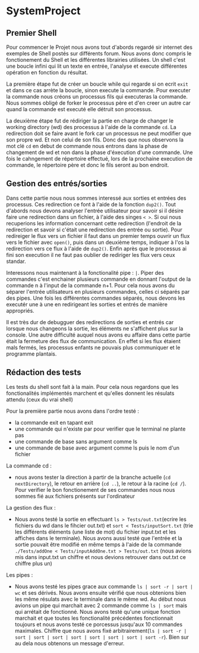 # SystemProject
## Premier Shell

Pour commencer le Projet nous avons tout d'abords regardé sir internet des exemples de Shell postés sur différents forum. Nous avons donc compris le fonctionement du Shell et les différentes librairies utilisées. Un shell c'est une boucle infini qui lit un texte en entrée, l'analyse et execute différentes opération en fonction du résultat.

La première étape fut de créer un boucle while qui regarde si on ecrit ```exit``` et dans ce cas arrète la boucle, sinon execute la commande. Pour executer la commande nous créons un processus fils qui executeras la commande. Nous sommes obligé de forker le processus père et d'en creer un autre car quand la commande est executé elle détruit son processus.

La deuxième étape fut de rédiriger la partie en charge de changer le working directory (wd) des processus à l'aide de la commande ```cd```. La redirection doit se faire avant le fork car un processus ne peut modifier que son propre wd. Et non celui de son fils.
Donc des que nous observons la mot clé ```cd``` en debut de commande nous entrons dans la phase de changement de wd et non dans la phase d'éxecution d'une commande. Une fois le cahngement de répertoire effectué, lors de la prochaine execution de commande, le répertoire père et donc le fils seront au bon endroit.

## Gestion des entrés/sorties

Dans cette partie nous nous sommes interessé aux sorties et entrées des processus. Ces redirection ce font à l'aide de la fonction ```dup2()```. Tout d'abords nous devons analyser l'entrée utilisateur pour savoir si il désire faire une redirection dans un fichier, à l'aide des singes ```< >```. Si oui nous recuperions les information concernant cette redirection (l'endroit de la redirection et savoir si c'était une redirection des entrée ou sortie). Pour redireiger le flux vers un fichier il faut dans un premier temps ouvrir un flux vers le fichier avec ```open()```, puis dans un deuxième temps, indiquer à l'os la redirection vers ce flux à l'aide de ```dup2()```. Enfin après que le processus ai fini son execution il ne faut pas oublier de rediriger les flux vers ceux standar.

Interessons nous maintenant à la fonctionalité pipe : ``` | ```. Piper des commandes c'est enchainer plusieurs commande en donnant l'output de la commande n à l'input de la commande n+1. Pour cela nous avons du séparer l'entrée utilisateurs en plusieurs commandes, celles ci séparés par des pipes.
Une fois les différentes commandes séparés, nous devons les executér une à une en redirigeant les sorties et entrés de manière appropriés.

Il est très dur de debugguer des redirections de sorties et entrés car lorsque nous changeons la sortie, les éléments ne s'affichent plus sur la console. Une autre difficulté auquel nous avons eu affaire dans cette partie était la fermeture des flux de communication. En effet si les flux étaient mals fermés, les processus enfants ne pouvais plus communiquer et le programme plantais.

## Rédaction des tests
Les tests du shell sont fait à la main. Pour cela nous regardons que les fonctionalités implémentés marchent et qu'elles donnent les résulats attendu (ceux du vrai shell)

Pour la première partie nous avons dans l'ordre testé : 
 - la commande exit en tapant exit
 - une commande qui n'existe par pour verifier que le terminal ne plante pas
 - une commande de base sans argument comme ls
 - une commande de base avec argument comme ls puis le nom d'un fichier

La commande cd :
 - nous avons tester la direction à partir de la branche actuelle (```cd nextDirectory```), le retour en arrière (```cd ..```), le retour à la racine (```cd /```). Pour verifier le bon fonctionement de ses commandes nous nous sommes fié aux fichiers présents sur l'ordinateur

La gestion des flux :
 - Nous avons testé la sortie en effectuant ```ls > Tests/out.txt```(ecrire les fichiers du wd dans le fihcier out.txt) et ```sort < Tests/inputSort.txt``` (trie les différents éléments (une liste de mot) du fichier input.txt et les affiches dans le terminale). Nous avons aussi testé que l'entrée et la sortie pouvait être modifié en même temps à l'aide de la commande ```./Tests/addOne < Tests/inputAddOne.txt > Tests/out.txt``` (nous avions mis dans input.txt un chiffre et nous devions retrouver dans out.txt ce chiffre plus un)

Les pipes :
 - Nous avons testé les pipes grace aux commande ```ls | sort -r | sort | wc``` et ses dérivés. Nous avons ensuite vérifié que nous obtenions bien les même résulats avec le terminale dans le même wd. Au début nous avions un pipe qui marchait avec 2 commande comme ```ls | sort``` mais qui arrétait de fonctionné. Nous avons testé qu'une unique fonction marchait et que toutes les fonctionalité précédentes fonctionnait toujours et nous avons testé ce porcessus jusqu'aux 10 commandes maximales. Chiffre que nous avons fixé arbitrairement(```ls | sort -r | sort | sort | sort | sort | sort | sort | sort | sort -r```). Bien sur au dela nous obtenons un message d'erreur. 
 





